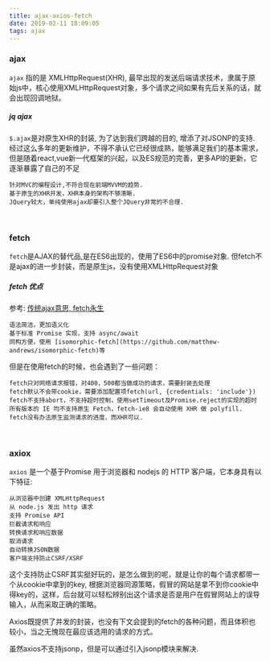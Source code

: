 ```yaml
---
title: ajax-axios-fetch
date: 2019-02-11 18:09:05
tags: ajax
---
```


### ajax
`ajax` 指的是 XMLHttpRequest(XHR), 最早出现的发送后端请求技术，隶属于原始js中，核心使用XMLHttpRequest对象，多个请求之间如果有先后关系的话，就会出现回调地狱。
<br>

##### jq ajax
`$.ajax`是对原生XHR的封装, 为了达到我们跨越的目的, 增添了对JSONP的支持. 经过这么多年的更新维护，不得不承认它已经很成熟，能够满足我们的基本需求，但是随着react,vue新一代框架的兴起，以及ES规范的完善，更多API的更新，它逐渐暴露了自己的不足
```
针对MVC的编程设计,不符合现在前端MVVM的趋势.
基于原生的XHR开发，XHR本身的架构不够清晰.
JQuery较大，单纯使用ajax却要引入整个JQuery非常的不合理.
```
<br>

### fetch
`fetch`是AJAX的替代品,是在ES6出现的，使用了ES6中的promise对象. 但fetch不是ajax的进一步封装，而是原生js，没有使用XMLHttpRequest对象

##### fetch 优点
参考: [传统ajax意思, fetch永生](https://github.com/camsong/blog/issues/2)
```
语法简洁，更加语义化
基于标准 Promise 实现，支持 async/await
同构方便，使用 [isomorphic-fetch](https://github.com/matthew-andrews/isomorphic-fetch)等
```

但是在使用fetch的时候，也会遇到了一些问题：
```
fetch只对网络请求报错，对400，500都当做成功的请求，需要封装去处理
fetch默认不会带cookie，需要添加配置项fetch(url, {credentials: 'include'})
fetch不支持abort，不支持超时控制，使用setTimeout及Promise.reject的实现的超时
所有版本的 IE 均不支持原生 Fetch，fetch-ie8 会自动使用 XHR 做 polyfill.
fetch没有办法原生监测请求的进度，而XHR可以.
```
<br>

### axiox
`axios` 是一个基于Promise 用于浏览器和 nodejs 的 HTTP 客户端，它本身具有以下特征:

```
从浏览器中创建 XMLHttpRequest
从 node.js 发出 http 请求
支持 Promise API
拦截请求和响应
转换请求和响应数据
取消请求
自动转换JSON数据
客户端支持防止CSRF/XSRF
```

这个支持防止CSRF其实挺好玩的，是怎么做到的呢，就是让你的每个请求都带一个从cookie中拿到的key, 根据浏览器同源策略，假冒的网站是拿不到你cookie中得key的，这样，后台就可以轻松辨别出这个请求是否是用户在假冒网站上的误导输入，从而采取正确的策略。

Axios既提供了并发的封装，也没有下文会提到的fetch的各种问题，而且体积也较小，当之无愧现在最应该选用的请求的方式。

虽然axios不支持jsonp，但是可以通过引入jsonp模块来解决.
